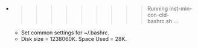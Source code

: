 * >>>>>>>>> Running inst-min-con-cld-bashrc.sh ...
  * Set common settings for ~/.bashrc.
  * Disk size = 1238060K. Space Used = 28K.
